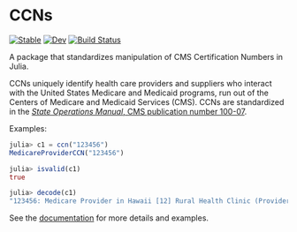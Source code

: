 # CCNs

[![Stable](https://img.shields.io/badge/docs-stable-blue.svg)](https://reallyasi9.github.io/CCNs.jl/stable/)
[![Dev](https://img.shields.io/badge/docs-dev-blue.svg)](https://reallyasi9.github.io/CCNs.jl/dev/)
[![Build Status](https://github.com/reallyasi9/CCNs.jl/actions/workflows/CI.yml/badge.svg?branch=development)](https://github.com/reallyasi9/CCNs.jl/actions/workflows/CI.yml?query=branch%3Adevelopment)

A package that standardizes manipulation of CMS Certification Numbers in Julia.

CCNs uniquely identify health care providers and suppliers who interact with the United States Medicare and Medicaid programs, run out of the Centers of Medicare and Medicaid Services (CMS). CCNs are standardized in the [_State Operations Manual_, CMS publication number 100-07](https://www.cms.gov/Regulations-and-Guidance/Guidance/Manuals/Internet-Only-Manuals-IOMs-Items/CMS1201984).

Examples:

```julia
julia> c1 = ccn("123456")
MedicareProviderCCN("123456")

julia> isvalid(c1)
true

julia> decode(c1)
"123456: Medicare Provider in Hawaii [12] Rural Health Clinic (Provider-based) [3400-3499] sequence number 56"
```

See the [documentation](https://reallyasi9.github.io/CCNs.jl/stable/) for more details and examples.